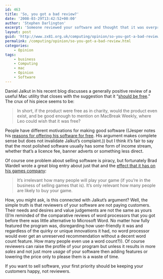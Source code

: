 ```yaml
---
id: 463
title: 'So, you got a bad review?'
date: '2008-03-29T13:42:52+00:00'
author: 'Stephen Darlington'
excerpt: 'Someone reviewed your software and thought that it was overpriced. Does it matter?'
layout: post
guid: 'http://www.zx81.org.uk/computing/opinion/so-you-got-a-bad-review.html'
permalink: /computing/opinion/so-you-got-a-bad-review.html
categories:
    - Opinion
tags:
    - business
    - Computing
    - mac
    - Opinion
    - Software
---
```


Daniel Jalkut in his recent blog discusses a generally positive review of a useful Mac utility that closes with the suggestion that it “[should be free](http://www.red-sweater.com/blog/481/it-should-be-free).” The crux of his piece seems to be:

> In short, if the product were free as in charity, would the product even exist, and be good enough to mention on MacBreak Weekly, where Leo could wish that it was free?

People have different motivations for making good software ((Jesper notes his [reasons for offering his software for free](http://waffle.wootest.net/2008/03/28/my-zero-cents/). His argument makes complete sense but does not invalidate Jalkut’s complaint.)) but I think it’s fair to say that the most polished software usually has some form of income stream, whether that’s a licence fee, banner adverts or something less direct.

Of course one problem about selling software is piracy, but fortunately Brad Wardell wrote a great blog entry about just that and the [effect that it has on his games company](http://draginol.joeuser.com/article/303512/Piracy_PC_Gaming):

> It’s irrelevant how many people will play your game (if you’re in the business of selling games that is). It’s only relevant how many people are likely to buy your game.

How, you might ask, is this connected with Jalkut’s argument? Well, the simple truth is that reviewers of your software are not paying customers. Their needs and desires and value judgements are not the same as yours ((I’m reminded of the comparative reviews of word processors that you got before there was little alternative to Microsoft Word. No matter how fully featured the program was, disregarding how user-friendly it was and regardless of the quirky or unique innovations it had, no word processor would ever get an unreserved recommendation without a decent word count feature. How many people even use a word count?)). Of course reviewers can raise the profile of your program but unless it results in more *sales* and not just more *usage* of your software then adding features or lowering the price only to please them is a waste of time.

If you want to sell software, your first priority should be keeping your customers happy, not reviewers.